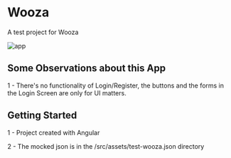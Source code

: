 # Wooza

A test project for Wooza

![app](https://github.com/brunoalves9698/wooza/blob/master/wooza-app.png)

## Some Observations about this App

1 - There's no functionality of Login/Register, the buttons and the forms in the Login Screen are only for UI matters.

## Getting Started

1 - Project created with Angular

2 - The mocked json is in the /src/assets/test-wooza.json directory



